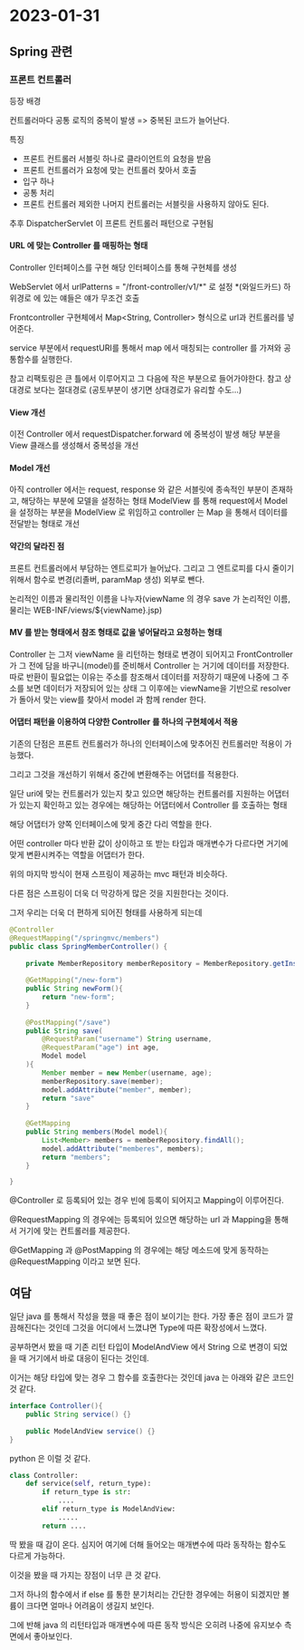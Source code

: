 # 2023-01-31

## Spring 관련

### 프론트 컨트롤러

등장 배경

컨트롤러마다 공통 로직의 중복이 발생 => 중복된 코드가 늘어난다.

특징
- 프론트 컨트롤러 서블릿 하나로 클라이언트의 요청을 받음
- 프론트 컨트롤러가 요청에 맞는 컨트롤러 찾아서 호출
- 입구 하나
- 공통 처리
- 프론트 컨트롤러 제외한 나머지 컨트롤러는 서블릿을 사용하지 않아도 된다.

추후 DispatcherServlet 이 프론트 컨트롤러 패턴으로 구현됨

#### URL 에 맞는 Controller 를 매핑하는 형태

Controller 인터페이스를 구현 해당 인터페이스를 통해 구현체를 생성

WebServlet 에서 urlPatterns = "/front-controller/v1/*" 로 설정 *(와일드카드) 하위경로 에 있는 얘들은 얘가 무조건 호출

Frontcontroller 구현체에서 Map<String, Controller> 형식으로 url과 컨트롤러를 넣어준다.

service 부분에서 requestURI를 통해서 map 에서 매칭되는 controller 를 가져와 공통함수를 실행한다.

참고 리팩토링은 큰 틀에서 이루어지고 그 다음에 작은 부분으로 들어가야한다.
참고 상대경로 보다는 절대경로 (공토부분이 생기면 상대경로가 유리할 수도…)

#### View 개선
이전 Controller 에서 requestDispatcher.forward 에 중복성이 발생 해당 부분을 View 클래스를 생성해서 중복성을 개선

#### Model 개선

아직 controller 에서는 request, response 와 같은 서블릿에 종속적인 부분이 존재하고, 해당하는 부분에 모델을 설정하는 형태
ModelView 를 통해 request에서 Model 을 설정하는 부분을 ModelView 로 위임하고 controller 는 Map 을 통해서 데이터를 전달받는 형태로 개선

#### 약간의 달라진 점 

프론트 컨트롤러에서 부담하는 엔트로피가 늘어났다.
그리고 그 엔트로피를 다시 줄이기 위해서 함수로 변경(리졸버, paramMap 생성) 외부로 뺀다.

논리적인 이름과 물리적인 이름을 나누자(viewName 의 경우 save 가 논리적인 이름, 물리는 WEB-INF/views/${viewName}.jsp)

#### MV 를 받는 형태에서 참조 형태로 값을 넣어달라고 요청하는 형태

Controller 는 그저 viewName 을 리턴하는 형태로 변경이 되어지고
FrontController 가 그 전에 담을 바구니(model)를 준비해서 Controller 는 거기에 데이터를 저장한다.
따로 반환이 필요없는 이유는 주소를 참조해서 데이터를 저장하기 때문에 나중에 그 주소를 보면 데이터가 저장되어 있는 상태
그 이후에는 viewName을 기반으로 resolver가 돌아서 맞는 view를 찾아서 model 과 함께 render 한다.

#### 어댑터 패턴을 이용하여 다양한 Controller 를 하나의 구현체에서 적용

기존의 단점은 프론트 컨트롤러가 하나의 인터페이스에 맞추어진 컨트롤러만 적용이 가능했다.

그리고 그것을 개선하기 위해서 중간에 변환해주는 어댑터를 적용한다.

일단 uri에 맞는 컨트롤러가 있는지 찾고 있으면 해당하는 컨트롤러를 지원하는 어댑터가 있는지 확인하고 있는 경우에는 해당하는 어댑터에서 Controller 를 호출하는 형태

해당 어댑터가 양쪽 인터페이스에 맞게 중간 다리 역할을 한다.

어떤 controller 마다 반환 값이 상이하고 또 받는 타입과 매개변수가 다르다면 거기에 맞게 변환시켜주는 역할을 어댑터가 한다.


위의 마지막 방식이 현재 스프링이 제공하는 mvc 패턴과 비슷하다.

다른 점은 스프링이 더욱 더 막강하게 많은 것을 지원한다는 것이다.

그저 우리는 더욱 더 편하게 되어진 형태를 사용하게 되는데

```java
@Controller
@RequestMapping("/springmvc/members")
public class SpringMemberController() {
    
    private MemberRepository memberRepository = MemberRepository.getInstance();
    
    @GetMapping("/new-form")
    public String newForm(){
        return "new-form";
    }
    
    @PostMapping("/save")
    public String save(
        @RequestParam("username") String username,
        @RequestParam("age") int age,
        Model model
    ){
        Member member = new Member(username, age);
        memberRepository.save(member);
        model.addAttribute("member", member);
        return "save"
    }
    
    @GetMapping
    public String members(Model model){
        List<Member> members = memberRepository.findAll();
        model.addAttribute("memberes", members);
        return "members";
    }

}
```

@Controller 로 등록되어 있는 경우 빈에 등록이 되어지고 Mapping이 이루어진다.

@RequestMapping 의 경우에는 등록되어 있으면 해당하는 url 과 Mapping을 통해서 거기에 맞는 컨트롤러를 제공한다.

@GetMapping 과 @PostMapping 의 경우에는 해당 메소드에 맞게 동작하는 @RequestMapping 이라고 보면 된다.

## 여담

일단 java 를 통해서 작성을 했을 때 좋은 점이 보이기는 한다. 가장 좋은 점이 코드가 깔끔해진다는 것인데 그것을 어디에서 느꼈냐면 Type에 따른 확장성에서 느꼈다.

공부하면서 봤을 때 기존 리턴 타입이 ModelAndView 에서 String 으로 변경이 되었을 때 거기에서 바로 대응이 된다는 것인데.

이거는 해당 타입에 맞는 경우 그 함수를 호출한다는 것인데 java 는 아래와 같은 코드인 것 같다.
```java
interface Controller(){
    public String service() {}
    
    public ModelAndView service() {}
}
```
python 은 이럴 것 같다.
```python
class Controller:
    def service(self, return_type):
        if return_type is str:
            ....
        elif return_type is ModelAndView:
            .....
        return ....

```

딱 봤을 때 감이 온다. 심지어 여기에 더해 들어오는 매개변수에 따라 동작하는 함수도 다르게 가능하다.

이것을 봤을 때 가지는 장점이 너무 큰 것 같다.

그저 하나의 함수에서 if else 를 통한 분기처리는 간단한 경우에는 허용이 되겠지만 볼륨이 크다면 얼마나 어려움이 생길지 보인다.

그에 반해 java 의 리턴타입과 매개변수에 따른 동작 방식은 오히려 나중에 유지보수 측면에서 좋아보인다.


